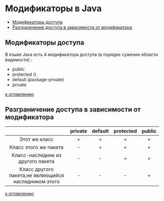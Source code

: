 # Модификаторы в Java
+ [Модификаторы доступа](#Модификаторы-доступа)
+ [Разграничение доступа в зависимости от модификатора](#Разграничение-доступа-в-зависимости-от-модификатора)

## Модификаторы доступа
В языке Java есть 4 модификатора доступа (в порядке сужения области видимости) : 
+ public 
+ protected ()
+ default (package-private)
+ private

[к оглавлению](#Модификаторы-в-Java)

## Разграничение доступа в зависимости от модификатора
|                                                       | private | default | protected | public |
|:-----------------------------------------------------:|:-------:|:-------:|:---------:|:------:|
|Этот же класс                                          | +       | +       | +         | +      |
|Класс этого же пакета                                  | -       | +       | +         | +      |
|Класс-наследник из другого пакета                      | -       | -       | +         | +      |
|Класс другого пакета,не являющийся наследником этого   | -       | -       | -         | +      |

[к оглавлению](#Модификаторы-в-Java)
